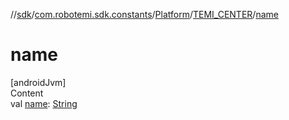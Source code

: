 //[sdk](../../../../index.md)/[com.robotemi.sdk.constants](../../index.md)/[Platform](../index.md)/[TEMI_CENTER](index.md)/[name](name.md)



# name  
[androidJvm]  
Content  
val [name](name.md): [String](https://kotlinlang.org/api/latest/jvm/stdlib/kotlin/-string/index.html)  



